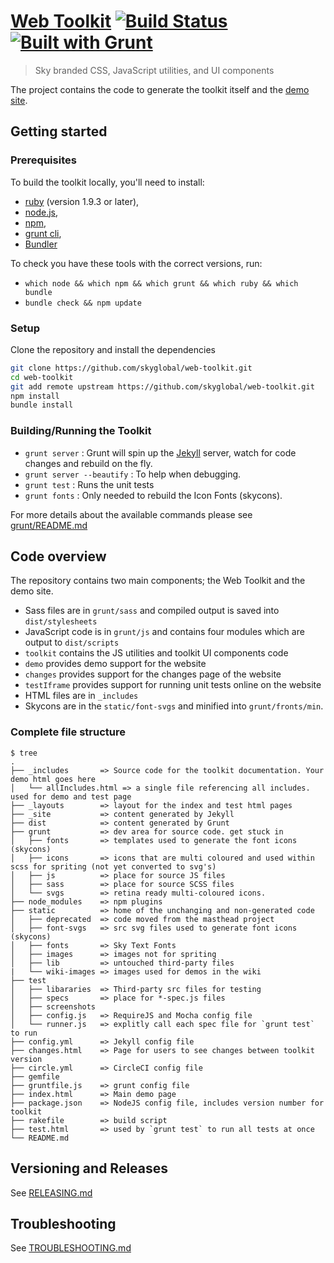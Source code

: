 [Web Toolkit](http://skyglobal.github.io/web-toolkit/) [![Build Status](https://circleci.com/gh/skyglobal/web-toolkit.png?circle-token=24eeba25d7352dec038ea9fa25b22671ba28be5e)](https://circleci.com/gh/skyglobal/web-toolkit) [![Built with Grunt](https://cdn.gruntjs.com/builtwith.png)](http://gruntjs.com/)
========================

> Sky branded CSS, JavaScript utilities, and UI components

The project contains the code to generate the toolkit itself and the [demo site](http://skyglobal.github.io/web-toolkit/).

## Getting started

### Prerequisites

To build the toolkit locally, you'll need to install:
 * [ruby](https://www.ruby-lang.org/) (version 1.9.3 or later),
 * [node.js](http://nodejs.org),
 * [npm](https://www.npmjs.org),
 * [grunt cli](http://gruntjs.com/getting-started),
 * [Bundler](http://bundler.io)

To check you have these tools with the correct versions, run:
 * `which node && which npm && which grunt && which ruby && which bundle`
 * `bundle check && npm update`

### Setup

Clone the repository and install the dependencies

```bash
git clone https://github.com/skyglobal/web-toolkit.git
cd web-toolkit
git add remote upstream https://github.com/skyglobal/web-toolkit.git
npm install
bundle install
```

### Building/Running the Toolkit

 * `grunt server` : Grunt will spin up the [Jekyll](http://jekyllrb.com/docs/github-pages/) server, watch for code changes and rebuild on the fly.
 * `grunt server --beautify` : To help when debugging.
 * `grunt test` : Runs the unit tests
 * `grunt fonts` : Only needed to rebuild the Icon Fonts (skycons).

For more details about the available commands please see [grunt/README.md](./grunt#web-toolkit-grunt)

## Code overview

The repository contains two main components; the Web Toolkit and the demo site.

*  Sass files are in `grunt/sass` and compiled output is saved into `dist/stylesheets`
*  JavaScript code is in `grunt/js` and contains four modules which are output to `dist/scripts`
  *  `toolkit` contains the JS utilities and toolkit UI components code
  *  `demo` provides demo support for the website
  *  `changes` provides support for the changes page of the website
  *  `testIframe` provides support for running unit tests online on the website
* HTML files are in `_includes`
*  Skycons are in the `static/font-svgs` and minified into `grunt/fronts/min`.

### Complete file structure

    $ tree
    .
    ├── _includes       => Source code for the toolkit documentation. Your demo html goes here
    │   └── allIncludes.html => a single file referencing all includes. used for demo and test page
    ├── _layouts        => layout for the index and test html pages
    ├── _site           => content generated by Jekyll
    ├── dist            => content generated by Grunt
    ├── grunt           => dev area for source code. get stuck in
    │   ├── fonts       => templates used to generate the font icons (skycons)
    │   ├── icons       => icons that are multi coloured and used within scss for spriting (not yet converted to svg's)
    │   ├── js          => place for source JS files
    │   ├── sass        => place for source SCSS files
    │   └── svgs        => retina ready multi-coloured icons.
    ├── node_modules    => npm plugins
    ├── static          => home of the unchanging and non-generated code
    │   ├── deprecated  => code moved from the masthead project
    │   ├── font-svgs   => src svg files used to generate font icons (skycons)
    │   ├── fonts       => Sky Text Fonts
    │   ├── images      => images not for spriting
    │   ├── lib         => untouched third-party files
    |   └── wiki-images => images used for demos in the wiki
    ├── test
    │   ├── libararies  => Third-party src files for testing
    │   ├── specs       => place for *-spec.js files
    │   ├── screenshots
    │   ├── config.js   => RequireJS and Mocha config file
    │   └── runner.js   => explitly call each spec file for `grunt test` to run
    ├── config.yml      => Jekyll config file
    ├── changes.html    => Page for users to see changes between toolkit version
    ├── circle.yml      => CircleCI config file
    ├── gemfile
    ├── gruntfile.js    => grunt config file
    ├── index.html      => Main demo page
    ├── package.json    => NodeJS config file, includes version number for toolkit
    ├── rakefile        => build script
    ├── test.html       => used by `grunt test` to run all tests at once
    └── README.md


## Versioning and Releases

See [RELEASING.md](RELEASING.md)

## Troubleshooting

See [TROUBLESHOOTING.md](TROUBLESHOOTING.md)
